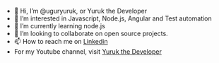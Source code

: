 - 👋 Hi, I’m @uguryuruk, or Yuruk the Developer
- 👀 I’m interested in Javascript, Node.js, Angular and Test automation
- 🌱 I’m currently learning node.js
- 💞️ I’m looking to collaborate on open source projects.
- 📫 How to reach me on [Linkedin](https://www.linkedin.com/in/u%C4%9Fur-y%C3%BCr%C3%BCk-453541a2/)
- For my Youtube channel, visit [Yuruk the Developer](https://www.youtube.com/channel/UClOdQDaYYIGsu03T-k_Fslg)

<!---
uguryuruk/uguryuruk is a ✨ special ✨ repository because its `README.md` (this file) appears on your GitHub profile.
You can click the Preview link to take a look at your changes.
--->
